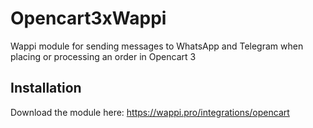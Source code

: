 # Opencart3xWappi
Wappi module for sending messages to WhatsApp and Telegram when placing or processing an order in Opencart 3
## Installation
Download the module here: https://wappi.pro/integrations/opencart
